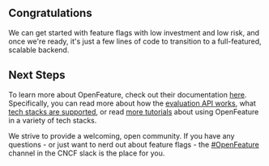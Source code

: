 ## Congratulations

We can get started with feature flags with low investment and low risk, and once we're ready, it's just a few lines of code to transition to a full-featured, scalable backend.

## Next Steps

To learn more about OpenFeature, check out their documentation [here](https://openfeature.dev/docs/reference/intro). Specifically, you can read more about how the [evaluation API works](https://openfeature.dev/docs/reference/concepts/evaluation-api), what [tech stacks are supported](https://openfeature.dev/docs/reference/technologies/), or read [more tutorials](https://openfeature.dev/docs/category/getting-started) about using OpenFeature in a variety of tech stacks.

We strive to provide a welcoming, open community. If you have any questions - or just want to nerd out about feature flags - the [#OpenFeature](https://cloud-native.slack.com/archives/C0344AANLA1) channel in the CNCF slack is the place for you.
